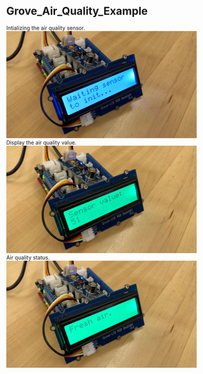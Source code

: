 # Grove_Air_Quality_Example
Intializing the air quality sensor.
![alt text](https://github.com/CCAHybridLab/Grove_Air_Quality_Example/blob/main/AQ1.jpg)
Display the air quality value.
![alt text](https://github.com/CCAHybridLab/Grove_Air_Quality_Example/blob/main/AQ2.jpg)
Air quality status.
![alt text](https://github.com/CCAHybridLab/Grove_Air_Quality_Example/blob/main/AQ3.jpg)
